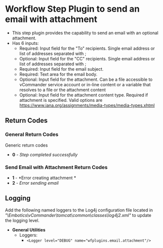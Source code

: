 # Workflow Step Plugin to send an email with attachment

* This step plugin provides the capability to send an email with an optional attachment. 
* Has 6 inputs:
	* Required: Input field for the "To" recipients. Single email address or list of addresses separated with ;
	* Optional: Input field for the "CC" recipients. Single email address or list of addresses separated with ;
	* Required: Input field for the email subject.
	* Required: Text area for the email body.
   * Optional: Input field for the attachment. Can be a file accessible to vCommander service account or in-line content or a variable that resolves to a file or the attachment content
	* Optional: Input field for the attachment content type. Required if attachment is specified. Valid options are https://www.iana.org/assignments/media-types/media-types.xhtml


## Return Codes
### General Return Codes
Generic return codes

+ **0** - *Step completed successfully*

### Send Email with Attachment Return Codes
+ **1** - *Error creating attachment *
+ **2** - *Error sending email*

## Logging
Add the following named loggers to the Log4j configuration file located in *"\Embotics\vCommander\tomcat\common\classes\log4j2.xml"* to update the logging level.
        
+ **General Utilities**
    + Loggers:
      + `<Logger level="DEBUG" name="wfplugins.email.attachment"/>`